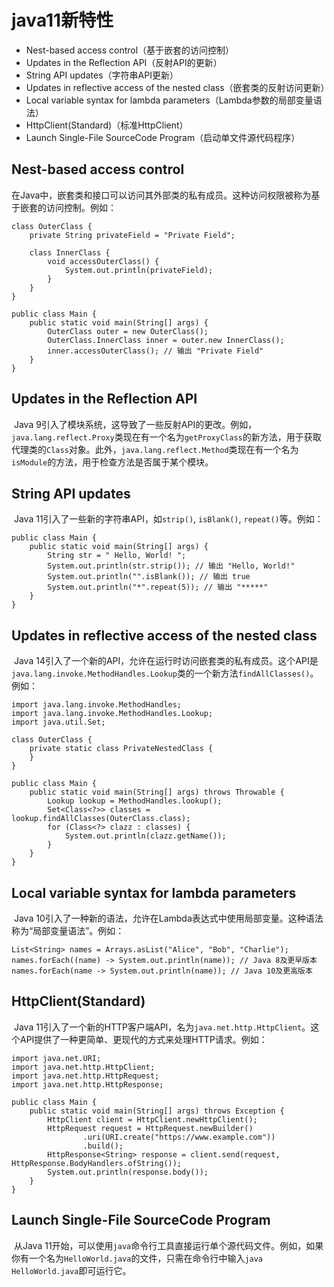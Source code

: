 # java11新特性

- Nest-based access control（基于嵌套的访问控制）
- Updates in the Reflection API（反射API的更新）
- String API updates（字符串API更新）
- Updates in reflective access of the nested class（嵌套类的反射访问更新）
- Local variable syntax for lambda parameters（Lambda参数的局部变量语法）
- HttpClient(Standard)（标准HttpClient）
- Launch Single-File SourceCode Program（启动单文件源代码程序）

## Nest-based access control

​        在Java中，嵌套类和接口可以访问其外部类的私有成员。这种访问权限被称为基于嵌套的访问控制。例如：

```
class OuterClass {
    private String privateField = "Private Field";

    class InnerClass {
        void accessOuterClass() {
            System.out.println(privateField);
        }
    }
}

public class Main {
    public static void main(String[] args) {
        OuterClass outer = new OuterClass();
        OuterClass.InnerClass inner = outer.new InnerClass();
        inner.accessOuterClass(); // 输出 "Private Field"
    }
}
```

## Updates in the Reflection API

​         Java 9引入了模块系统，这导致了一些反射API的更改。例如，`java.lang.reflect.Proxy`类现在有一个名为`getProxyClass`的新方法，用于获取代理类的`Class`对象。此外，`java.lang.reflect.Method`类现在有一个名为`isModule`的方法，用于检查方法是否属于某个模块。

## String API updates

​       Java 11引入了一些新的字符串API，如`strip()`, `isBlank()`, `repeat()`等。例如：

```
public class Main {
    public static void main(String[] args) {
        String str = " Hello, World! ";
        System.out.println(str.strip()); // 输出 "Hello, World!"
        System.out.println("".isBlank()); // 输出 true
        System.out.println("*".repeat(5)); // 输出 "*****"
    }
}
```

## Updates in reflective access of the nested class

​         Java 14引入了一个新的API，允许在运行时访问嵌套类的私有成员。这个API是`java.lang.invoke.MethodHandles.Lookup`类的一个新方法`findAllClasses()`。例如：

```
import java.lang.invoke.MethodHandles;
import java.lang.invoke.MethodHandles.Lookup;
import java.util.Set;

class OuterClass {
    private static class PrivateNestedClass {
    }
}

public class Main {
    public static void main(String[] args) throws Throwable {
        Lookup lookup = MethodHandles.lookup();
        Set<Class<?>> classes = lookup.findAllClasses(OuterClass.class);
        for (Class<?> clazz : classes) {
            System.out.println(clazz.getName());
        }
    }
}
```

## Local variable syntax for lambda parameters

​     Java 10引入了一种新的语法，允许在Lambda表达式中使用局部变量。这种语法称为“局部变量语法”。例如：

```
List<String> names = Arrays.asList("Alice", "Bob", "Charlie");
names.forEach((name) -> System.out.println(name)); // Java 8及更早版本
names.forEach(name -> System.out.println(name)); // Java 10及更高版本
```

## HttpClient(Standard)

​    Java 11引入了一个新的HTTP客户端API，名为`java.net.http.HttpClient`。这个API提供了一种更简单、更现代的方式来处理HTTP请求。例如：

```
import java.net.URI;
import java.net.http.HttpClient;
import java.net.http.HttpRequest;
import java.net.http.HttpResponse;

public class Main {
    public static void main(String[] args) throws Exception {
        HttpClient client = HttpClient.newHttpClient();
        HttpRequest request = HttpRequest.newBuilder()
                .uri(URI.create("https://www.example.com"))
                .build();
        HttpResponse<String> response = client.send(request, HttpResponse.BodyHandlers.ofString());
        System.out.println(response.body());
    }
}
```

## Launch Single-File SourceCode Program

​        从Java 11开始，可以使用`java`命令行工具直接运行单个源代码文件。例如，如果你有一个名为`HelloWorld.java`的文件，只需在命令行中输入`java HelloWorld.java`即可运行它。